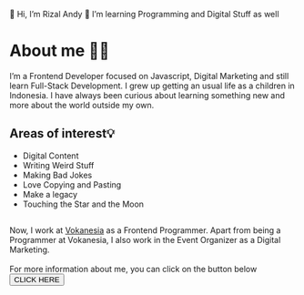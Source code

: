 👋 Hi, I’m Rizal Andy
👀 I’m learning Programming and Digital Stuff as well

# About me 👨‍💻
I’m a Frontend Developer focused on Javascript, Digital Marketing and still learn Full-Stack Development. I grew up getting an usual life as a children in Indonesia. I have always been curious about learning something new and more about the world outside my own.

## Areas of interest💡
* Digital Content
* Writing Weird Stuff
* Making Bad Jokes
* Love Copying and Pasting
* Make a legacy
* Touching the Star and the Moon

##

Now, I work at <a href="https://vokanesia.id/">Vokanesia</a> as a Frontend Programmer. Apart from being a Programmer at Vokanesia, I also work in the Event Organizer as a Digital Marketing. <br><br>
For more information about me, you can click on the button below <br>
<a href="#"><button>CLICK HERE</button></a>


